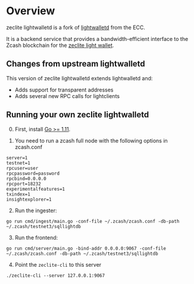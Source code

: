# Overview

zeclite lightwalletd is a fork of [lightwalletd](https://github.com/adityapk00/lightwalletd) from the ECC. 

It is a backend service that provides a bandwidth-efficient interface to the Zcash blockchain for the [zeclite light wallet](https://github.com/adityapk00/lightwalletclient).

## Changes from upstream lightwalletd
This version of zeclite lightwalletd extends lightwalletd and:
* Adds support for transparent addresses
* Adds several new RPC calls for lightclients

## Running your own zeclite lightwalletd

0. First, install [Go >= 1.11](https://golang.org/dl/#stable).

1. You need to run a zcash full node with the following options in zcash.conf
```
server=1
testnet=1
rpcuser=user
rpcpassword=password
rpcbind=0.0.0.0
rpcport=18232
experimentalfeatures=1
txindex=1
insightexplorer=1
```

2. Run the ingester:
```
go run cmd/ingest/main.go -conf-file ~/.zcash/zcash.conf -db-path ~/.zcash/testnet3/sqllightdb
```

3. Run the frontend:
```
go run cmd/server/main.go -bind-addr 0.0.0.0:9067 -conf-file ~/.zcash/zcash.conf -db-path ~/.zcash/testnet3/sqllightdb
```

4. Point the `zeclite-cli` to this server
```
./zeclite-cli --server 127.0.0.1:9067
```
